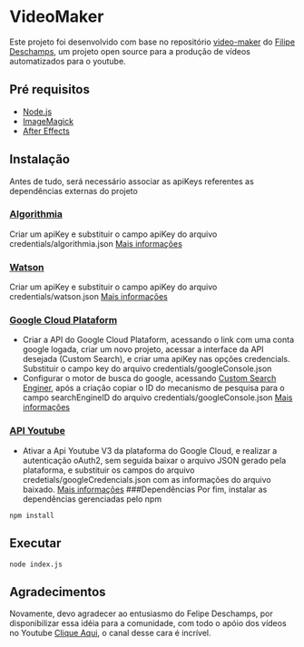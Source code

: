 # VideoMaker
Este projeto foi desenvolvido com base no repositório [video-maker](https://github.com/filipedeschamps/video-maker) do [Filipe Deschamps](https://github.com/filipedeschamps), um projeto open source para a produção de vídeos automatizados para o youtube.
## Pré requisitos
* [Node.js](https://nodejs.org/en/)
* [ImageMagick](https://imagemagick.org/script/download.php)
* [After Effects](https://www.adobe.com/br/products/aftereffects/free-trial-download.html)
## Instalação
Antes de tudo, será necessário associar as apiKeys referentes as dependências externas do projeto
### [Algorithmia](https://algorithmia.com/)
Criar um apiKey e substituir o campo apiKey do arquivo credentials/algorithmia.json
[Mais informações](https://www.youtube.com/watch?v=8XgbjUP-Gxo)
### [Watson](https://cloud.ibm.com/login)
Criar um apiKey e substituir o campo apiKey do arquivo credentials/watson.json
[Mais informações](https://www.youtube.com/watch?v=C6bf3A95Q7A)
### [Google Cloud Plataform](https://cloud.google.com/)
* Criar a API do Google Cloud Plataform, acessando o link com uma conta google logada, criar um novo projeto, acessar a interface da API desejada (Custom Search), e criar uma apiKey nas opções credencials. Substituir o campo key do arquivo credentials/googleConsole.json
* Configurar o motor de busca do google, acessando [Custom Search Enginer](https://cse.google.com/cse/create/new), após a criação copiar o ID do mecanismo de pesquisa para o campo searchEngineID do arquivo credentials/googleConsole.json
[Mais informações](https://www.youtube.com/watch?v=LzPuCVhdUew&t=18s)
### [API Youtube](https://cloud.google.com/)
* Ativar a Api Youtube V3 da plataforma do Google Cloud, e realizar a autenticação oAuth2, sem seguida baixar o arquivo JSON gerado pela plataforma, e substituir os campos do arquivo credetials/googleCredencials.json com as informações do arquivo baixado.
[Mais informações](https://www.youtube.com/watch?v=qYXBWBZTAbc&t=928s)
###Dependências
Por fim, instalar as dependências gerenciadas pelo npm
```
npm install
```
## Executar
```
node index.js
```
## Agradecimentos
Novamente, devo agradecer ao entusiasmo do Felipe Deschamps, por disponibilizar essa idéia para a comunidade, com todo o apóio dos vídeos no Youtube [Clique Aqui](https://www.youtube.com/channel/UCU5JicSrEM5A63jkJ2QvGYw), o canal desse cara é incrível.

